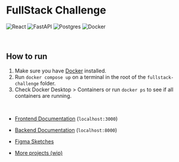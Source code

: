 # FullStack Challenge

![React](https://img.shields.io/badge/react-%2320232a.svg?style=for-the-badge&logo=react&logoColor=%2361DAFB)
![FastAPI](https://img.shields.io/badge/FastAPI-005571?style=for-the-badge&logo=fastapi)
![Postgres](https://img.shields.io/badge/postgres-%23316192.svg?style=for-the-badge&logo=postgresql&logoColor=white)
![Docker](https://img.shields.io/badge/docker-%230db7ed.svg?style=for-the-badge&logo=docker&logoColor=white)

<br>

## How to run
1. Make sure you have [Docker](https://docs.docker.com/engine/install/) installed.
2. Run `docker compose up` on a terminal in the root of the `fullstack-challenge` folder.
3. Check Docker Desktop > Containers or run `docker ps` to see if all containers are running.

<br>

- [Frontend Documentation](https://github.com/tiagofribeiro/fullstack-challenge/blob/main/client/README.md) (`localhost:3000`)

- [Backend Documentation](https://github.com/tiagofribeiro/fullstack-challenge/blob/main/service/README.md) (`localhost:8000`)

- [Figma Sketches](https://www.figma.com/board/CP3FEARcryhcxQmg0CWMMw/RadixChallenge?node-id=0-1&t=MSkV0NvrQnq0OkHN-1)

- [More projects (wip)](https://tgfr.com.br)
